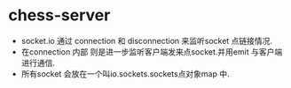# chess-server
- socket.io 通过 connection 和 disconnection 来监听socket 点链接情况.
- 在connection 内部 则是进一步监听客户端发来点socket.并用emit 与客户端进行通信.
- 所有socket 会放在一个叫io.sockets.sockets点对象map 中.

